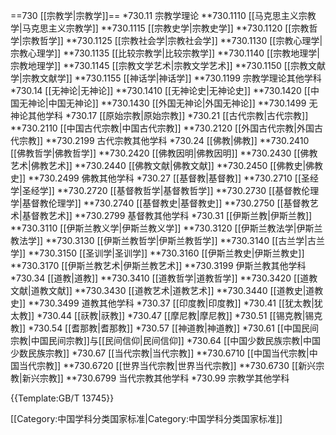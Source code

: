 ==730 [[宗教学|宗教学]]==
*730.11 宗教学理论
**730.1110 [[马克思主义宗教学|马克思主义宗教学]]
**730.1115 [[宗教史学|宗教史学]]
**730.1120 [[宗教哲学|宗教哲学]]
**730.1125 [[宗教社会学|宗教社会学]]
**730.1130 [[宗教心理学|宗教心理学]]
**730.1135 [[比较宗教学|比较宗教学]]
**730.1140 [[宗教地理学|宗教地理学]]
**730.1145 [[宗教文学艺术|宗教文学艺术]]
**730.1150 [[宗教文献学|宗教文献学]]
**730.1155 [[神话学|神话学]]
**730.1199 宗教学理论其他学科
*730.14 [[无神论|无神论]]
**730.1410 [[无神论史|无神论史]]
**730.1420 [[中国无神论|中国无神论]]
**730.1430 [[外国无神论|外国无神论]]
**730.1499 无神论其他学科
*730.17 [[原始宗教|原始宗教]]
*730.21 [[古代宗教|古代宗教]]
**730.2110 [[中国古代宗教|中国古代宗教]]
**730.2120 [[外国古代宗教|外国古代宗教]]
**730.2199 古代宗教其他学科
*730.24 [[佛教|佛教]]
**730.2410 [[佛教哲学|佛教哲学]]
**730.2420 [[佛教因明|佛教因明]]
**730.2430 [[佛教艺术|佛教艺术]]
**730.2440 [[佛教文献|佛教文献]]
**730.2450 [[佛教史|佛教史]]
**730.2499 佛教其他学科
*730.27 [[基督教|基督教]]
**730.2710 [[圣经学|圣经学]]
**730.2720 [[基督教哲学|基督教哲学]]
**730.2730 [[基督教伦理学|基督教伦理学]]
**730.2740 [[基督教史|基督教史]]
**730.2750 [[基督教艺术|基督教艺术]]
**730.2799 基督教其他学科
*730.31 [[伊斯兰教|伊斯兰教]]
**730.3110 [[伊斯兰教义学|伊斯兰教义学]]
**730.3120 [[伊斯兰教法学|伊斯兰教法学]]
**730.3130 [[伊斯兰教哲学|伊斯兰教哲学]]
**730.3140 [[古兰学|古兰学]]
**730.3150 [[圣训学|圣训学]]
**730.3160 [[伊斯兰教史|伊斯兰教史]]
**730.3170 [[伊斯兰教艺术|伊斯兰教艺术]]
**730.3199 伊斯兰教其他学科
*730.34 [[道教|道教]]
**730.3410 [[道教哲学|道教哲学]]
**730.3420 [[道教文献|道教文献]]
**730.3430 [[道教艺术|道教艺术]]
**730.3440 [[道教史|道教史]]
**730.3499 道教其他学科
*730.37 [[印度教|印度教]]
*730.41 [[犹太教|犹太教]]
*730.44 [[祆教|祆教]]
*730.47 [[摩尼教|摩尼教]]
*730.51 [[锡克教|锡克教]]
*730.54 [[耆那教|耆那教]]
*730.57 [[神道教|神道教]]
*730.61 [[中国民间宗教|中国民间宗教]]与[[民间信仰|民间信仰]]
*730.64 [[中国少数民族宗教|中国少数民族宗教]]
*730.67 [[当代宗教|当代宗教]]
**730.6710 [[中国当代宗教|中国当代宗教]]
**730.6720 [[世界当代宗教|世界当代宗教]]
**730.6730 [[新兴宗教|新兴宗教]]
**730.6799 当代宗教其他学科
*730.99 宗教学其他学科
 
{{Template:GB/T 13745}}

[[Category:中国学科分类国家标准|Category:中国学科分类国家标准]]